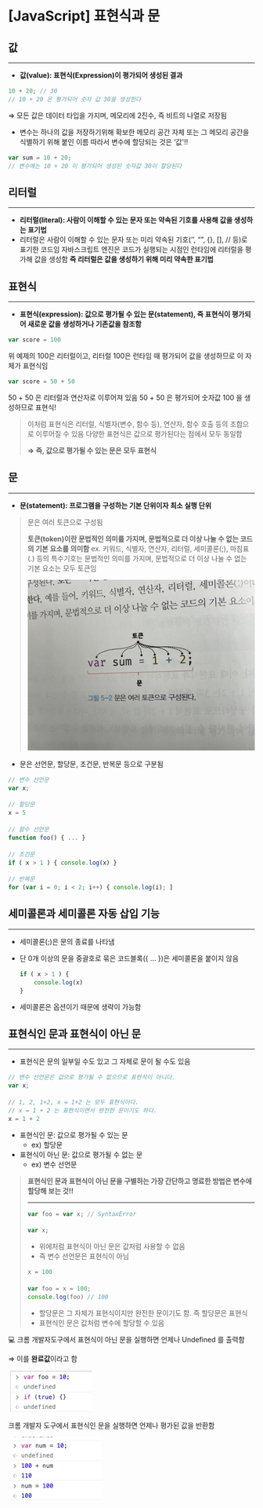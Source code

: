 # [JavaScript] 표현식과 문

## 값

---

- **값(value): 표현식(Expression)이 평가되어 생성된 결과**

```jsx
10 + 20; // 30
// 10 + 20 은 평가되어 숫자 값 30을 생성한다
```

⇒ 모든 값은 데이터 타입을 가지며, 메모리에 2진수, 즉 비트의 나열로 저장됨

- 변수는 하나의 값을 저장하기위해 확보한 메모리 공간 자체 또는 그 메모리 공간을 식별하기 위해 붙인 이름
따라서 변수에 할당되는 것은 ‘값'!!

```jsx
var sum = 10 + 20;
// 변수에는 10 + 20 이 평가되어 생성된 숫자값 30이 할당된다
```

## 리터럴

---

- **리터럴(literal): 사람이 이해할 수 있는 문자 또는 약속된 기호를 사용해 값을 생성하는 표기법**
- 리터럴은 사람이 이해할 수 있는 문자 또는 미리 약속된 기호(’’, “”, {}, [], // 등)로 표기한 코드임
자바스크립트 엔진은 코드가 실행되는 시점인 런타임에 리터럴을 평가해 값을 생성함
**즉 리터럴은 값을 생성하기 위해 미리 약속한 표기법**

## 표현식

---

- **표현식(expression): 값으로 평가될 수 있는 문(statement), 즉 표현식이 평가되어 새로운 값을 생성하거나 기존값을 참조함**

```jsx
var score = 100
```

위 예제의 100은 리터럴이고, 리터럴 100은 런타임 때 평가되어 값을 생성하므로 이 자체가 표현식임

```jsx
var score = 50 + 50
```

50 + 50 은 리터럴과 연산자로 이루어져 있음
50 + 50 은 평가되어 숫자값 100 을 생성하므로 표현식!

> 이처럼 표현식은 리터럴, 식별자(변수, 함수 등), 연산자, 함수 호출 등의 조합으로 이루어질 수 있음
다양한 표현식은 값으로 평가된다는 점에서 모두 동일함
> 
> 
> **⇒ 즉, 값으로 평가될 수 있는 문은 모두 표현식**
> 

## 문

---

- **문(statement): 프로그램을 구성하는 기본 단위이자 최소 실행 단위**

> 문은 여러 토큰으로 구성됨
> 
> 
> **토큰(token)이란 문법적인 의미를 가지며, 문법적으로 더 이상 나눌 수 없는 코드의 기본 요소를 의미함**
> ex. 키워드, 식별자, 연산자, 리터럴, 세미콜론(;), 마침표(.) 등의 특수기호는 문법적인 의미를 가지며, 문법적으로 더 이상 나눌 수 없는 기본 요소는 모두 토큰임
> 
> ![토큰](images/토큰.jpeg)
> 
- 문은 선언문, 할당문, 조건문, 반복문 등으로 구분됨

```jsx
// 변수 선언문
var x;

// 할당문
x = 5

// 함수 선언문
function foo() { ... }

// 조건문
if ( x > 1 ) { console.log(x) }

// 반복문
for (var i = 0; i < 2; i++) { console.log(i); ]
```

## 세미콜론과 세미콜론 자동 삽입 기능

---

- 세미콜론(;)은 문의 종료를 나타냄
- 단 0개 이상의 문을 중괄호로 묶은 코드블록({ ... })은 세미콜론을 붙이지 않음
    
    ```jsx
    if ( x > 1 ) {
    	console.log(x)
    }
    ```
    
- 세미콜론은 옵션이기 때문에 생략이 가능함

## 표현식인 문과 표현식이 아닌 문

---

- 표현식은 문의 일부일 수도 있고 그 자체로 문이 될 수도 있음

```jsx
// 변수 선언문은 값으로 평가될 수 없으므로 표현식이 아니다.
var x;

// 1, 2, 1+2, x = 1+2 는 모두 표현식이다.
// x = 1 + 2 는 표현식이면서 완전한 문이기도 하다.
x = 1 + 2
```

- 표현식인 문: 값으로 평가될 수 있는 문
    - ex) 할당문
- 표현식이 아닌 문: 값으로 평가될 수 없는 문
    - ex) 변수 선언문

> **표현식인 문과 표현식이 아닌 문을 구별하는 가장 간단하고 명료한 방법은 변수에 할당해 보는 것!!**
> 
> 
> ---
> 
> ```jsx
> var foo = var x; // SyntaxError
> 
> var x;
> ```
> 
> - 위에처럼 표현식이 아닌 문은 값처럼 사용할 수 없음
> - 즉 변수 선언문은 표현식이 아님
> 
> ```jsx
> x = 100
> 
> var foo = x = 100;
> console.log(foo) // 100
> ```
> 
> - 할당문은 그 자체가 표현식이지만 완전한 문이기도 함. 즉 할당문은 표현식
> - 표현식인 문은 값처럼 변수에 할당할 수 있음

<aside>
💻 크롬 개발자도구에서 표현식이 아닌 문을 실행하면 언제나 Undefined 를 출력함

⇒ 이를 **완료값**이라고 함

![크롬개발자도구](images/console1.png)

크롬 개발자 도구에서 표현식인 문을 실행하면 언제나 평가된 값을 반환함

![크롬개발자도구](images/console2.png)

</aside>
